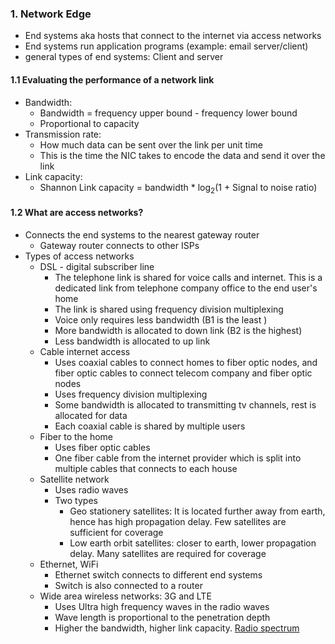 
### 1. Network Edge
- End systems aka hosts that connect to the internet via access networks
- End systems run application programs (example: email server/client)
- general types of end systems: Client and server

#### 1.1 Evaluating the performance of a network link
- Bandwidth:
	- Bandwidth = frequency upper bound - frequency lower bound
	- Proportional to capacity
- Transmission rate:
	- How much data can be sent over the link per unit time
	- This is the time the NIC takes to encode the data and send it over the link
- Link capacity:
	- Shannon Link capacity = bandwidth \* log<sub>2</sub>(1 + Signal to noise ratio)
#### 1.2 What are access networks? 
- Connects the end systems to the nearest gateway router
	- Gateway router connects to other ISPs
- Types of access networks
	- DSL - digital subscriber line
		- The telephone link is shared for voice calls and internet. This is a dedicated link from telephone company office to the end user's home
		- The link is shared using frequency division multiplexing
		- Voice only requires less bandwidth (B1 is the least )
		- More bandwidth is allocated to down link (B2 is the highest)
		- Less bandwidth is allocated to up link
	- Cable internet access
		- Uses coaxial cables to connect homes to fiber optic nodes, and fiber optic cables to connect telecom company and fiber optic nodes 
		- Uses frequency division multiplexing
		- Some bandwidth is allocated to transmitting tv channels, rest is allocated for data
		- Each coaxial cable is shared by multiple users
	- Fiber to the home
		- Uses fiber optic cables 
		- One fiber cable from the internet provider which is split into multiple cables that connects to each house
	- Satellite network
		- Uses radio waves
		- Two types
			- Geo stationery satellites: It is located further away from earth, hence has high propagation delay. Few satellites are sufficient for coverage
			- Low earth orbit satellites: closer to earth, lower propagation delay. Many satellites are required for coverage
	- Ethernet, WiFi
		- Ethernet switch connects to different end systems
		- Switch is also connected to a router
	- Wide area wireless networks: 3G and LTE
		- Uses Ultra high frequency waves in the radio waves
		- Wave length is proportional to the penetration depth 
		- Higher the bandwidth, higher link capacity. [Radio spectrum](https://en.wikipedia.org/wiki/Radio_spectrum)
